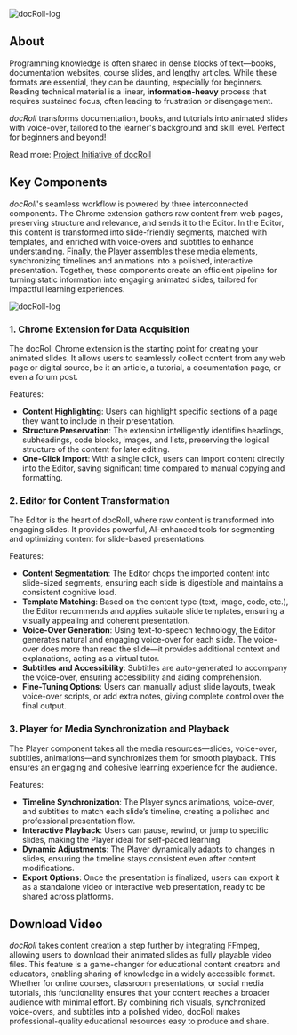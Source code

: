 ![docRoll-log](https://fly.storage.tigris.dev/vite/docRoll/readme-docroll.png)
## About

Programming knowledge is often shared in dense blocks of text—books, documentation websites, course slides, and lengthy articles. While these formats are essential, they can be daunting, especially for beginners. Reading technical material is a linear, **information-heavy** process that requires sustained focus, often leading to frustration or disengagement. 

_docRoll_ transforms documentation, books, and tutorials into animated slides with voice-over, tailored to the learner's background and skill level. Perfect for beginners and beyond!

Read more: [Project Initiative of docRoll](https://noteos.org/buwei/what-is-docroll/)

## Key Components

_docRoll_'s seamless workflow is powered by three interconnected components. The Chrome extension gathers raw content from web pages, preserving structure and relevance, and sends it to the Editor. In the Editor, this content is transformed into slide-friendly segments, matched with templates, and enriched with voice-overs and subtitles to enhance understanding. Finally, the Player assembles these media elements, synchronizing timelines and animations into a polished, interactive presentation. Together, these components create an efficient pipeline for turning static information into engaging animated slides, tailored for impactful learning experiences.

![docRoll-log](https://fly.storage.tigris.dev/vite/docRoll/readme-docroll.gif)

### 1. Chrome Extension for Data Acquisition
The docRoll Chrome extension is the starting point for creating your animated slides. It allows users to seamlessly collect content from any web page or digital source, be it an article, a tutorial, a documentation page, or even a forum post.

Features:
- **Content Highlighting**: Users can highlight specific sections of a page they want to include in their presentation.
- **Structure Preservation**: The extension intelligently identifies headings, subheadings, code blocks, images, and lists, preserving the logical structure of the content for later editing.
- **One-Click Import**: With a single click, users can import content directly into the Editor, saving significant time compared to manual copying and formatting.

### 2. Editor for Content Transformation
The Editor is the heart of docRoll, where raw content is transformed into engaging slides. It provides powerful, AI-enhanced tools for segmenting and optimizing content for slide-based presentations.

Features:
- **Content Segmentation**: The Editor chops the imported content into slide-sized segments, ensuring each slide is digestible and maintains a consistent cognitive load.
- **Template Matching**: Based on the content type (text, image, code, etc.), the Editor recommends and applies suitable slide templates, ensuring a visually appealing and coherent presentation.
- **Voice-Over Generation**: Using text-to-speech technology, the Editor generates natural and engaging voice-over for each slide. The voice-over does more than read the slide—it provides additional context and explanations, acting as a virtual tutor.
- **Subtitles and Accessibility**: Subtitles are auto-generated to accompany the voice-over, ensuring accessibility and aiding comprehension.
- **Fine-Tuning Options**: Users can manually adjust slide layouts, tweak voice-over scripts, or add extra notes, giving complete control over the final output.

### 3. Player for Media Synchronization and Playback
The Player component takes all the media resources—slides, voice-over, subtitles, animations—and synchronizes them for smooth playback. This ensures an engaging and cohesive learning experience for the audience.

Features:
- **Timeline Synchronization**: The Player syncs animations, voice-over, and subtitles to match each slide’s timeline, creating a polished and professional presentation flow.
- **Interactive Playback**: Users can pause, rewind, or jump to specific slides, making the Player ideal for self-paced learning.
- **Dynamic Adjustments**: The Player dynamically adapts to changes in slides, ensuring the timeline stays consistent even after content modifications.
- **Export Options**: Once the presentation is finalized, users can export it as a standalone video or interactive web presentation, ready to be shared across platforms.

## Download Video

_docRoll_ takes content creation a step further by integrating FFmpeg, allowing users to download their animated slides as fully playable video files. This feature is a game-changer for educational content creators and educators, enabling sharing of knowledge in a widely accessible format. Whether for online courses, classroom presentations, or social media tutorials, this functionality ensures that your content reaches a broader audience with minimal effort. By combining rich visuals, synchronized voice-overs, and subtitles into a polished video, docRoll makes professional-quality educational resources easy to produce and share.
